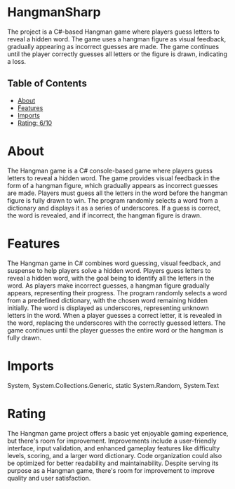 # HangmanSharp

The project is a C#-based Hangman game where players guess letters to reveal a hidden word. The game uses a hangman figure as visual feedback, gradually appearing as incorrect guesses are made. The game continues until the player correctly guesses all letters or the figure is drawn, indicating a loss.

## Table of Contents

- [About](#about)
- [Features](#features)
- [Imports](#Imports)
- [Rating: 6/10](#Rating)

# About

The Hangman game is a C# console-based game where players guess letters to reveal a hidden word. The game provides visual feedback in the form of a hangman figure, which gradually appears as incorrect guesses are made. Players must guess all the letters in the word before the hangman figure is fully drawn to win. The program randomly selects a word from a dictionary and displays it as a series of underscores. If a guess is correct, the word is revealed, and if incorrect, the hangman figure is drawn.

# Features

The Hangman game in C# combines word guessing, visual feedback, and suspense to help players solve a hidden word. Players guess letters to reveal a hidden word, with the goal being to identify all the letters in the word. As players make incorrect guesses, a hangman figure gradually appears, representing their progress. The program randomly selects a word from a predefined dictionary, with the chosen word remaining hidden initially. The word is displayed as underscores, representing unknown letters in the word. When a player guesses a correct letter, it is revealed in the word, replacing the underscores with the correctly guessed letters. The game continues until the player guesses the entire word or the hangman is fully drawn.

# Imports

System, System.Collections.Generic, static System.Random, System.Text

# Rating

The Hangman game project offers a basic yet enjoyable gaming experience, but there's room for improvement. Improvements include a user-friendly interface, input validation, and enhanced gameplay features like difficulty levels, scoring, and a larger word dictionary. Code organization could also be optimized for better readability and maintainability. Despite serving its purpose as a Hangman game, there's room for improvement to improve quality and user satisfaction.
